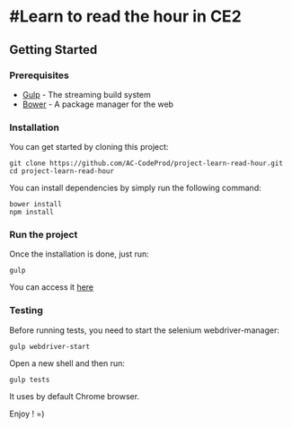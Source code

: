 #Learn to read the hour in CE2
================

## Getting Started

### Prerequisites
* [Gulp](http://gulpjs.com/) - The streaming build system
* [Bower](http://bower.io/) - A package manager for the web

### Installation
You can get started by cloning this project:

```
git clone https://github.com/AC-CodeProd/project-learn-read-hour.git
cd project-learn-read-hour
```

You can install dependencies by simply run the following command:

```
bower install
npm install
```

### Run the project

Once the installation is done, just run:

```
gulp
```

You can access it [here](http://127.0.0.1:9000)

### Testing

Before running tests, you need to start the selenium webdriver-manager:

```
gulp webdriver-start
```

Open a new shell and then run:

```
gulp tests
```

It uses by default Chrome browser.

Enjoy ! =)